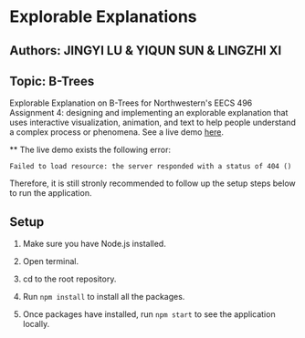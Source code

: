 # Explorable Explanations

## Authors: JINGYI LU & YIQUN SUN & LINGZHI XI

## Topic: B-Trees

Explorable Explanation on B-Trees for Northwestern's EECS 496 Assignment 4: designing and implementing an explorable explanation that uses interactive visualization, animation, and text to help people understand a complex process or phenomena. See a live demo [here](https://serinajingyilu.github.io/eecs496-assignemnt4/public/main.html).

** The live demo exists the following error:
```
Failed to load resource: the server responded with a status of 404 ()
```

Therefore, it is still stronly recommended to follow up the setup steps below to run the application.

## Setup

1. Make sure you have Node.js installed. 

2. Open terminal.

3. cd to the root repository.

4. Run `npm install` to install all the packages.

5. Once packages have installed, run `npm start` to see the application locally.
